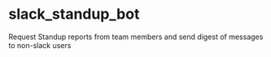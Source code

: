 # slack_standup_bot
Request Standup reports from team members and send digest of messages to non-slack users
